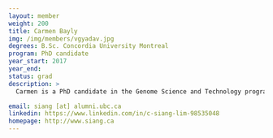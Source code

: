 ```yaml
---
layout: member
weight: 200
title: Carmen Bayly
img: /img/members/vgyadav.jpg
degrees: B.Sc. Concordia University Montreal
program: PhD candidate
year_start: 2017
year_end:
status: grad
description: >
  Carmen is a PhD candidate in the Genome Science and Technology program, carrying out her research in Biofoundry. She uses protein and metabolic engineering to develop microbial strains that produce biopharmaceutical derivatives and branched-chain fatty acids.

email: siang [at] alumni.ubc.ca
linkedin: https://www.linkedin.com/in/c-siang-lim-98535048
homepage: http://www.siang.ca 
---
```

